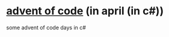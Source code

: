 # [advent of code](https://adventofcode.com/2020) (in april (in c#))
some advent of code days in c#
